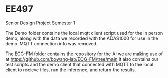 # EE497
Senior Design Project Semester 1

The Demo folder contains the local mqtt client script used for the in person demo, along with the data we recorded with the ADAS1000 for use in the demo. MQTT connection info was removed.

The ECG-FM folder contains the repository for the AI we are making use of at https://github.com/bowang-lab/ECG-FM/tree/main
It also contains our test scripts and the demo client that connected with MQTT to the local client to recieve files, run the inference, and return the results.
